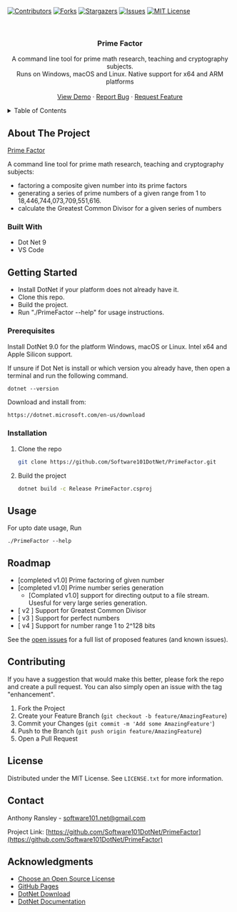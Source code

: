<!-- A template readme.md file as a starting point of a new software project -->
<a name="readme-top"></a>
<!-- If you have a suggestion that would make this better, please fork the repo and create a pull request or simply open an issue with the tag "enhancement". -->

<!-- PROJECT SHIELDS -->
<!--
using markdown "reference style" links for readability in this file.
Reference links are enclosed in brackets [ ] instead of parentheses ( ).
See the bottom of this document for the declaration of the reference variables for contributors-url, forks-url, etc. 
https://www.markdownguide.org/basic-syntax/#reference-style-links
-->
[![Contributors][contributors-shield]][contributors-url]
[![Forks][forks-shield]][forks-url]
[![Stargazers][stars-shield]][stars-url]
[![Issues][issues-shield]][issues-url]
[![MIT License][license-shield]][license-url]


<!-- PROJECT LOGO -->
<br />
<div align="center">


<h3 align="center">Prime Factor</h3>

  <p align="center">
    A command line tool for prime math research, teaching and cryptography subjects. 
    <br>Runs on Windows, macOS and Linux. Native support for x64 and ARM platforms<br/>
    <br />
    <a href="https://github.com/Software101DotNet/PrimeFactor">View Demo</a>
    ·
    <a href="https://github.com/Software101DotNet/PrimeFactor/issues">Report Bug</a>
    ·
    <a href="https://github.com/Software101DotNet/PrimeFactor/issues">Request Feature</a>
  </p>
</div>



<!-- TABLE OF CONTENTS, can be removed if readme is small -->
<details>
  <summary>Table of Contents</summary>
  <ol>
    <li>
      <a href="#about-the-project">About The Project</a>
      <ul>
        <li><a href="#built-with">Built With</a></li>
      </ul>
    </li>
    <li>
      <a href="#getting-started">Getting Started</a>
      <ul>
        <li><a href="#prerequisites">Prerequisites</a></li>
        <li><a href="#installation">Installation</a></li>
      </ul>
    </li>
    <li><a href="#usage">Usage</a></li>
    <li><a href="#roadmap">Roadmap</a></li>
    <li><a href="#contributing">Contributing</a></li>
    <li><a href="#license">License</a></li>
    <li><a href="#contact">Contact</a></li>
    <li><a href="#acknowledgments">Acknowledgments</a></li>
  </ol>
</details>



<!-- ABOUT THE PROJECT -->
## About The Project

[Prime Factor](https://www.software101.net/PrimeFactor)

A command line tool for prime math research, teaching and cryptography subjects:
  * factoring a composite given number into its prime factors
  * generating a series of prime numbers of a given range from 1 to 18,446,744,073,709,551,616.
  * calculate the Greatest Common Divisor for a given series of numbers




### Built With

* Dot Net 9
* VS Code



<!-- GETTING STARTED -->
## Getting Started

* Install DotNet if your platform does not already have it. 
* Clone this repo.
* Build the project.
* Run "./PrimeFactor --help" for usage instructions. 

### Prerequisites

  Install DotNet 9.0 for the platform Windows, macOS or Linux. Intel x64 and Apple Silicon support. 
  
  If unsure if Dot Net is install or which version you already have, then open a terminal and run the following command.

  ```
  dotnet --version
  ```

  Download and install from:

  ```sh
  https://dotnet.microsoft.com/en-us/download
  ```

### Installation

1. Clone the repo
   ```sh
   git clone https://github.com/Software101DotNet/PrimeFactor.git
   ```
2. Build the project
   ```sh
   dotnet build -c Release PrimeFactor.csproj
   ```


<!-- USAGE EXAMPLES -->
## Usage

For upto date usage, Run 
```
./PrimeFactor --help 
```


<!-- ROADMAP -->
## Roadmap

- [completed v1.0] Prime factoring of given number
- [completed v1.0] Prime number series generation
    - [Complated v1.0] support for directing output to a file stream. Usesful for very large series generation.
- [ v2 ] Support for Greatest Common Divisor
- [ v3 ] Support for perfect numbers
- [ v4 ] Support for number range 1 to 2^128 bits

See the [open issues](https://github.com/Software101DotNet/CreateDotNetProject/issues) for a full list of proposed features (and known issues).


<!-- CONTRIBUTING -->
## Contributing

If you have a suggestion that would make this better, please fork the repo and create a pull request. You can also simply open an issue with the tag "enhancement".


1. Fork the Project
2. Create your Feature Branch (`git checkout -b feature/AmazingFeature`)
3. Commit your Changes (`git commit -m 'Add some AmazingFeature'`)
4. Push to the Branch (`git push origin feature/AmazingFeature`)
5. Open a Pull Request




<!-- LICENSE -->
## License

Distributed under the MIT License. See `LICENSE.txt` for more information.




<!-- CONTACT -->
## Contact

Anthony Ransley - software101.net@gmail.com

Project Link: [https://github.com/Software101DotNet/PrimeFactor](https://github.com/Software101DotNet/PrimeFactor)




<!-- ACKNOWLEDGMENTS -->
## Acknowledgments

* [Choose an Open Source License](https://choosealicense.com)
* [GitHub Pages](https://pages.github.com)
* [DotNet Download](https://dotnet.microsoft.com/en-us/download)
* [DotNet Documentation](https://learn.microsoft.com/en-us/dotnet)





<!-- MARKDOWN LINKS & IMAGES -->
<!-- https://www.markdownguide.org/basic-syntax/#reference-style-links -->
[contributors-shield]: https://img.shields.io/github/contributors/Software101DotNet/PrimeFactor.svg?style=for-the-badge
[contributors-url]: https://github.com/Software101DotNet/PrimeFactor/graphs/contributors
[forks-shield]: https://img.shields.io/github/forks/Software101DotNet/PrimeFactor.svg?style=for-the-badge
[forks-url]: https://github.com/Software101DotNet/PrimeFactor/network/members
[stars-shield]: https://img.shields.io/github/stars/Software101DotNet/PrimeFactor.svg?style=for-the-badge
[stars-url]: https://github.com/Software101DotNet/PrimeFactor/stargazers

[issues-shield]: https://img.shields.io/github/issues/Software101DotNet/PrimeFactor.svg?style=for-the-badge
[issues-url]: https://github.com/Software101DotNet/CreateDotNetProject/issues

[license-shield]: https://img.shields.io/github/license/Software101DotNet/PrimeFactor.svg?style=for-the-badge
[license-url]: https://github.com/Software101DotNet/PrimeFactor/blob/main/license.txt

[product-screenshot]: images/screenshot.png
[Next.js]: https://img.shields.io/badge/next.js-000000?style=for-the-badge&logo=nextdotjs&logoColor=white
[Next-url]: https://nextjs.org/
[React.js]: https://img.shields.io/badge/React-20232A?style=for-the-badge&logo=react&logoColor=61DAFB
[React-url]: https://reactjs.org/
[Vue.js]: https://img.shields.io/badge/Vue.js-35495E?style=for-the-badge&logo=vuedotjs&logoColor=4FC08D
[Vue-url]: https://vuejs.org/
[Angular.io]: https://img.shields.io/badge/Angular-DD0031?style=for-the-badge&logo=angular&logoColor=white
[Angular-url]: https://angular.io/
[Svelte.dev]: https://img.shields.io/badge/Svelte-4A4A55?style=for-the-badge&logo=svelte&logoColor=FF3E00
[Svelte-url]: https://svelte.dev/
[Laravel.com]: https://img.shields.io/badge/Laravel-FF2D20?style=for-the-badge&logo=laravel&logoColor=white
[Laravel-url]: https://laravel.com
[Bootstrap.com]: https://img.shields.io/badge/Bootstrap-563D7C?style=for-the-badge&logo=bootstrap&logoColor=white
[Bootstrap-url]: https://getbootstrap.com
[JQuery.com]: https://img.shields.io/badge/jQuery-0769AD?style=for-the-badge&logo=jquery&logoColor=white
[JQuery-url]: https://jquery.com 
